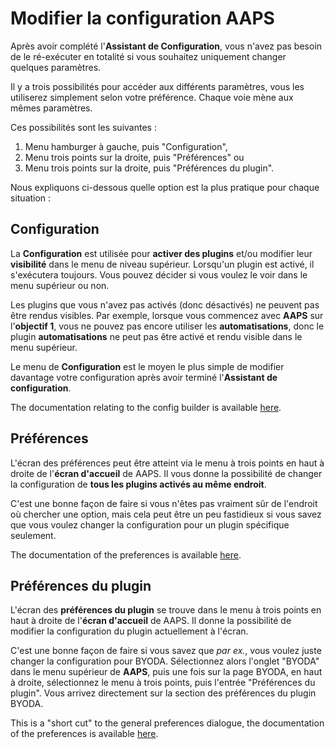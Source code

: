 # Modifier la configuration AAPS

Après avoir complété l'**Assistant de Configuration**, vous n'avez pas besoin de le ré-exécuter en totalité si vous souhaitez uniquement changer quelques paramètres.

Il y a trois possibilités pour accéder aux différents paramètres, vous les utiliserez simplement selon votre préférence. Chaque voie mène aux mêmes paramètres.

Ces possibilités sont les suivantes :

1. Menu hamburger à gauche, puis "Configuration",
2. Menu trois points sur la droite, puis "Préférences" ou
3. Menu trois points sur la droite, puis "Préférences du plugin".

Nous expliquons ci-dessous quelle option est la plus pratique pour chaque situation :

## Configuration

La **Configuration** est utilisée pour **activer des plugins** et/ou modifier leur **visibilité** dans le menu de niveau supérieur. Lorsqu'un plugin est activé, il s'exécutera toujours. Vous pouvez décider si vous voulez le voir dans le menu supérieur ou non.

Les plugins que vous n'avez pas activés (donc désactivés) ne peuvent pas être rendus visibles. Par exemple, lorsque vous commencez avec **AAPS** sur l'**objectif 1**, vous ne pouvez pas encore utiliser les **automatisations**, donc le plugin **automatisations** ne peut pas être activé et rendu visible dans le menu supérieur.

Le menu de **Configuration** est le moyen le plus simple de modifier davantage votre configuration après avoir terminé l'**Assistant de configuration**.

The documentation relating to the config builder is available [here](../SettingUpAaps/ConfigBuilder.md).

## Préférences

L'écran des préférences peut être atteint via le menu à trois points en haut à droite de l'**écran d'accueil** de AAPS. Il vous donne la possibilité de changer la configuration de **tous les plugins activés au même endroit**.

C'est une bonne façon de faire si vous n'êtes pas vraiment sûr de l'endroit où chercher une option, mais cela peut être un peu fastidieux si vous savez que vous voulez changer la configuration pour un plugin spécifique seulement.

The documentation of the preferences is available [here](../SettingUpAaps/Preferences.md).

## Préférences du plugin

L'écran des **préférences du plugin** se trouve dans le menu à trois points en haut à droite de l'**écran d'accueil** de AAPS. Il donne la possibilité de modifier la configuration du plugin actuellement à l'écran.

C'est une bonne façon de faire si vous savez que _par ex._, vous voulez juste changer la configuration pour BYODA. Sélectionnez alors l'onglet "BYODA" dans le menu supérieur de **AAPS**, puis une fois sur la page BYODA, en haut à droite, sélectionnez le menu à trois points, puis l'entrée "Préférences du plugin". Vous arrivez directement sur la section des préférences du plugin BYODA.

This is a "short cut" to the general preferences dialogue, the documentation of the preferences is available [here](../SettingUpAaps/Preferences.md).
